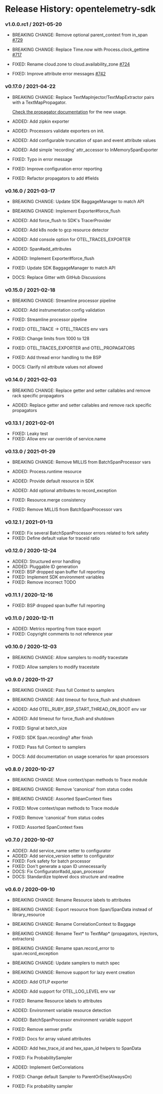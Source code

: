 # Release History: opentelemetry-sdk

### v1.0.0.rc1 / 2021-05-20

* BREAKING CHANGE: Remove optional parent_context from in_span [#729](https://github.com/open-telemetry/opentelemetry-ruby/pull/729)
* BREAKING CHANGE: Replace Time.now with Process.clock_gettime [#717](https://github.com/open-telemetry/opentelemetry-ruby/pull/717)

* FIXED: Rename cloud.zone to cloud.availability_zone [#724](https://github.com/open-telemetry/opentelemetry-ruby/pull/734)
* FIXED: Improve attribute error messages [#742](https://github.com/open-telemetry/opentelemetry-ruby/pull/742)

### v0.17.0 / 2021-04-22

* BREAKING CHANGE: Replace TextMapInjector/TextMapExtractor pairs with a TextMapPropagator.

  [Check the propagator documentation](https://open-telemetry.github.io/opentelemetry-ruby/) for the new usage.

* ADDED: Add zipkin exporter 
* ADDED: Processors validate exporters on init. 
* ADDED: Add configurable truncation of span and event attribute values  
* ADDED: Add simple 'recording' attr_accessor to InMemorySpanExporter 
* FIXED: Typo in error message 
* FIXED: Improve configuration error reporting 
* FIXED: Refactor propagators to add #fields 

### v0.16.0 / 2021-03-17

* BREAKING CHANGE: Update SDK BaggageManager to match API 
* BREAKING CHANGE: Implement Exporter#force_flush 

* ADDED: Add force_flush to SDK's TracerProvider 
* ADDED: Add k8s node to gcp resource detector 
* ADDED: Add console option for OTEL_TRACES_EXPORTER 
* ADDED: Span#add_attributes 
* ADDED: Implement Exporter#force_flush 
* FIXED: Update SDK BaggageManager to match API 
* DOCS: Replace Gitter with GitHub Discussions 

### v0.15.0 / 2021-02-18

* BREAKING CHANGE: Streamline processor pipeline 

* ADDED: Add instrumentation config validation 
* FIXED: Streamline processor pipeline 
* FIXED: OTEL_TRACE -> OTEL_TRACES env vars 
* FIXED: Change limits from 1000 to 128 
* FIXED: OTEL_TRACES_EXPORTER and OTEL_PROPAGATORS 
* FIXED: Add thread error handling to the BSP 
* DOCS: Clarify nil attribute values not allowed 

### v0.14.0 / 2021-02-03

* BREAKING CHANGE: Replace getter and setter callables and remove rack specific propagators 

* ADDED: Replace getter and setter callables and remove rack specific propagators 

### v0.13.1 / 2021-02-01

* FIXED: Leaky test 
* FIXED: Allow env var override of service.name 

### v0.13.0 / 2021-01-29

* BREAKING CHANGE: Remove MILLIS from BatchSpanProcessor vars 

* ADDED: Process.runtime resource 
* ADDED: Provide default resource in SDK 
* ADDED: Add optional attributes to record_exception 
* FIXED: Resource.merge consistency 
* FIXED: Remove MILLIS from BatchSpanProcessor vars 

### v0.12.1 / 2021-01-13

* FIXED: Fix several BatchSpanProcessor errors related to fork safety 
* FIXED: Define default value for traceid ratio 

### v0.12.0 / 2020-12-24

* ADDED: Structured error handling 
* ADDED: Pluggable ID generation 
* FIXED: BSP dropped span buffer full reporting 
* FIXED: Implement SDK environment variables 
* FIXED: Remove incorrect TODO 

### v0.11.1 / 2020-12-16

* FIXED: BSP dropped span buffer full reporting 

### v0.11.0 / 2020-12-11

* ADDED: Metrics reporting from trace export 
* FIXED: Copyright comments to not reference year 

### v0.10.0 / 2020-12-03

* BREAKING CHANGE: Allow samplers to modify tracestate 

* FIXED: Allow samplers to modify tracestate 

### v0.9.0 / 2020-11-27

* BREAKING CHANGE: Pass full Context to samplers 
* BREAKING CHANGE: Add timeout for force_flush and shutdown 

* ADDED: Add OTEL_RUBY_BSP_START_THREAD_ON_BOOT env var 
* ADDED: Add timeout for force_flush and shutdown 
* FIXED: Signal at batch_size 
* FIXED: SDK Span.recording? after finish 
* FIXED: Pass full Context to samplers 
* DOCS: Add documentation on usage scenarios for span processors 

### v0.8.0 / 2020-10-27

* BREAKING CHANGE: Move context/span methods to Trace module 
* BREAKING CHANGE: Remove 'canonical' from status codes 
* BREAKING CHANGE: Assorted SpanContext fixes 

* FIXED: Move context/span methods to Trace module 
* FIXED: Remove 'canonical' from status codes 
* FIXED: Assorted SpanContext fixes 

### v0.7.0 / 2020-10-07

* ADDED: Add service_name setter to configurator 
* ADDED: Add service_version setter to configurator 
* FIXED: Fork safety for batch processor 
* FIXED: Don't generate a span ID unnecessarily 
* DOCS: Fix Configurator#add_span_processor 
* DOCS: Standardize toplevel docs structure and readme 

### v0.6.0 / 2020-09-10

* BREAKING CHANGE: Rename Resource labels to attributes 
* BREAKING CHANGE: Export resource from Span/SpanData instead of library_resource
* BREAKING CHANGE: Rename CorrelationContext to Baggage
* BREAKING CHANGE: Rename Text* to TextMap* (propagators, injectors, extractors)
* BREAKING CHANGE: Rename span.record_error to span.record_exception
* BREAKING CHANGE: Update samplers to match spec
* BREAKING CHANGE: Remove support for lazy event creation

* ADDED: Add OTLP exporter
* ADDED: Add support for OTEL_LOG_LEVEL env var
* FIXED: Rename Resource labels to attributes 
* ADDED: Environment variable resource detection
* ADDED: BatchSpanProcessor environment variable support
* FIXED: Remove semver prefix
* FIXED: Docs for array valued attributes
* ADDED: Add hex_trace_id and hex_span_id helpers to SpanData
* FIXED: Fix ProbabilitySampler
* ADDED: Implement GetCorrelations
* FIXED: Change default Sampler to ParentOrElse(AlwaysOn)
* FIXED: Fix probability sampler
